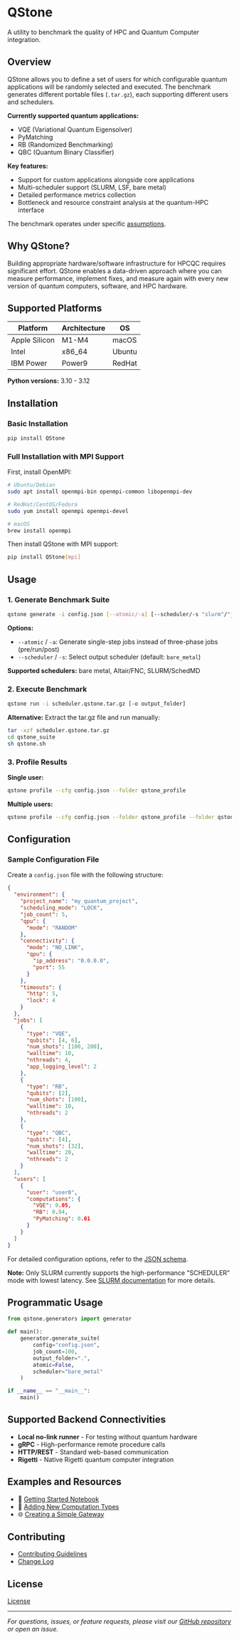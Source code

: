 # QStone

A utility to benchmark the quality of HPC and Quantum Computer integration.

## Overview

QStone allows you to define a set of users for which configurable quantum applications will be randomly selected and executed. The benchmark generates different portable files (`.tar.gz`), each supporting different users and schedulers.

**Currently supported quantum applications:**
- VQE (Variational Quantum Eigensolver)
- PyMatching
- RB (Randomized Benchmarking)
- QBC (Quantum Binary Classifier)

**Key features:**
- Support for custom applications alongside core applications
- Multi-scheduler support (SLURM, LSF, bare metal)
- Detailed performance metrics collection
- Bottleneck and resource constraint analysis at the quantum-HPC interface

The benchmark operates under specific [assumptions](ASSUMPTIONS.md).

## Why QStone?

Building appropriate hardware/software infrastructure for HPCQC requires significant effort. QStone enables a data-driven approach where you can measure performance, implement fixes, and measure again with every new version of quantum computers, software, and HPC hardware.

## Supported Platforms

| Platform | Architecture | OS |
|----------|-------------|-----|
| Apple Silicon | M1-M4 | macOS |
| Intel | x86_64 | Ubuntu |
| IBM Power | Power9 | RedHat |

**Python versions:** 3.10 - 3.12

## Installation

### Basic Installation

```bash
pip install QStone
```

### Full Installation with MPI Support

First, install OpenMPI:

```bash
# Ubuntu/Debian
sudo apt install openmpi-bin openmpi-common libopenmpi-dev

# RedHat/CentOS/Fedora  
sudo yum install openmpi openmpi-devel

# macOS
brew install openmpi
```

Then install QStone with MPI support:

```bash
pip install QStone[mpi]
```

## Usage

### 1. Generate Benchmark Suite

```bash
qstone generate -i config.json [--atomic/-a] [--scheduler/-s "slurm"/"jsrun"/"bare_metal"]
```

**Options:**
- `--atomic` / `-a`: Generate single-step jobs instead of three-phase jobs (pre/run/post)
- `--scheduler` / `-s`: Select output scheduler (default: `bare_metal`)

**Supported schedulers:** bare metal, Altair/FNC, SLURM/SchedMD

### 2. Execute Benchmark

```bash
qstone run -i scheduler.qstone.tar.gz [-o output_folder]
```

**Alternative:** Extract the tar.gz file and run manually:
```bash
tar -xzf scheduler.qstone.tar.gz
cd qstone_suite
sh qstone.sh
```

### 3. Profile Results

**Single user:**
```bash
qstone profile --cfg config.json --folder qstone_profile
```

**Multiple users:**
```bash
qstone profile --cfg config.json --folder qstone_profile --folder qstone_profile2
```

## Configuration

### Sample Configuration File

Create a `config.json` file with the following structure:

```json
{
  "environment": { 
    "project_name": "my_quantum_project",
    "scheduling_mode": "LOCK",
    "job_count": 5,
    "qpu": {
      "mode": "RANDOM"
    },
    "connectivity": {
      "mode": "NO_LINK",
      "qpu": {
        "ip_address": "0.0.0.0",
        "port": 55
      }
    },
    "timeouts": {
      "http": 5,
      "lock": 4
    } 
  },
  "jobs": [
    {
      "type": "VQE",
      "qubits": [4, 6],
      "num_shots": [100, 200],
      "walltime": 10,
      "nthreads": 4,
      "app_logging_level": 2 
    },
    {
      "type": "RB",
      "qubits": [2],
      "num_shots": [100],
      "walltime": 10,
      "nthreads": 2
    },
    {
      "type": "QBC",
      "qubits": [4],
      "num_shots": [32],
      "walltime": 20,
      "nthreads": 2
    }
  ],
  "users": [
    {
      "user": "user0",
      "computations": {
        "VQE": 0.05,
        "RB": 0.94,
        "PyMatching": 0.01
      }
    }
  ]
}
```

For detailed configuration options, refer to the [JSON schema](qstone/utils/config_schema.py).

**Note:** Only SLURM currently supports the high-performance "SCHEDULER" mode with lowest latency. See [SLURM documentation](SLURM.md) for more details.

## Programmatic Usage

```python
from qstone.generators import generator

def main():
    generator.generate_suite(
        config="config.json",
        job_count=100, 
        output_folder=".", 
        atomic=False, 
        scheduler="bare_metal"
    )

if __name__ == "__main__":
    main()
```

## Supported Backend Connectivities

- **Local no-link runner** - For testing without quantum hardware
- **gRPC** - High-performance remote procedure calls
- **HTTP/REST** - Standard web-based communication
- **Rigetti** - Native Rigetti quantum computer integration

## Examples and Resources

- 📓 [Getting Started Notebook](examples/running/getting_started.ipynb)
- 🔧 [Adding New Computation Types](examples/adding/computation/README.md)
- 🌐 [Creating a Simple Gateway](examples/node/README.md)

## Contributing

- [Contributing Guidelines](contributing.md)
- [Change Log](changelog.md)

## License

[License](LICENSE)


---

*For questions, issues, or feature requests, please visit our [GitHub repository](https://github.com/your-org/qstone) or open an issue.*
